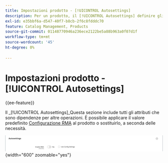 ```yaml
---
title: Impostazioni prodotto - [!UICONTROL Autosettings]
description: Per un prodotto, il [!UICONTROL Autosettings] definire gli attributi dipendenti per altre operazioni.
exl-id: e35bbf6a-d547-40f7-b8cb-2f6c8fdddc70
feature: Catalog Management, Products
source-git-commit: 01148770946a236ece2122be5a88b963a0f07d1f
workflow-type: tm+mt
source-wordcount: '45'
ht-degree: 0%

---
```


# Impostazioni prodotto - [!UICONTROL Autosettings]

{{ee-feature}}

Il _[!UICONTROL Autosettings]_Questa sezione include tutti gli attributi che sono dipendenze per altre operazioni. È possibile applicare il valore predefinito [Configurazione RMA](../stores-purchase/rma-configure.md) al prodotto o sostituirlo, a seconda delle necessità.

![Impostazioni automatiche](./assets/product-autosettings.png){width="600" zoomable="yes"}
